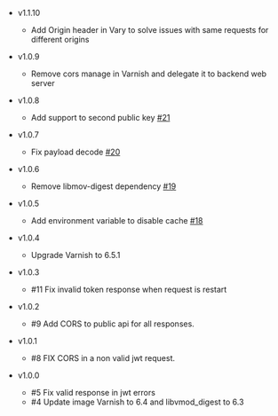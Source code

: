 * v1.1.10
	* Add Origin header in Vary to solve issues with same requests for different origins

* v1.0.9
	* Remove cors manage in Varnish and delegate it to backend web server

* v1.0.8
	* Add support to second public key [#21](https://github.com/opositatest/varnish-jwt/pull/21)

* v1.0.7
	* Fix payload decode [#20](https://github.com/opositatest/varnish-jwt/pull/20)

* v1.0.6
	* Remove libmov-digest dependency [#19](https://github.com/opositatest/varnish-jwt/pull/19)

* v1.0.5
	* Add environment variable to disable cache [#18](https://github.com/opositatest/varnish-jwt/pull/18)

* v1.0.4
	* Upgrade Varnish to 6.5.1

* v1.0.3
	* #11 Fix invalid token response when request is restart

* v1.0.2
	* #9 Add CORS to public api for all responses.	

* v1.0.1
	* #8 FIX CORS in a non valid jwt request.	

* v1.0.0
	* #5 Fix valid response in jwt errors
	* #4 Update image Varnish to 6.4 and libvmod_digest to 6.3
